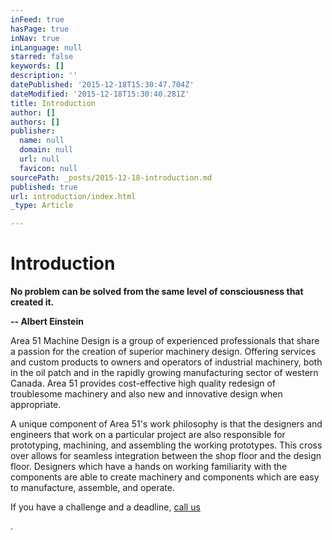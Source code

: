 ```yaml
---
inFeed: true
hasPage: true
inNav: true
inLanguage: null
starred: false
keywords: []
description: ''
datePublished: '2015-12-18T15:30:47.704Z'
dateModified: '2015-12-18T15:30:40.281Z'
title: Introduction
author: []
authors: []
publisher:
  name: null
  domain: null
  url: null
  favicon: null
sourcePath: _posts/2015-12-18-introduction.md
published: true
url: introduction/index.html
_type: Article

---
```

# Introduction

**No problem can be solved from the same level of consciousness that created it.**

**-- Albert Einstein**

Area 51 Machine Design is a group of experienced professionals that share a passion for the creation of superior machinery design.  Offering services and custom products to owners and operators of industrial machinery, both in the oil patch and in the rapidly growing manufacturing sector of western Canada.  Area 51 provides cost-effective high quality redesign of troublesome machinery and also new and innovative design when appropriate. 

A unique component of Area 51's work philosophy is that the designers and engineers that work on a particular project are also responsible for prototyping, machining, and assembling the working prototypes. This cross over allows for seamless integration between the shop floor and the design floor. Designers which have a hands on working familiarity with the components are able to create machinery and components which are easy to manufacture, assemble, and operate.

If you have a challenge and a deadline, [call us][0]

.

[0]: http://sandbox.area51machinedesign.com/page0/Contact/index.html "Contact Us"